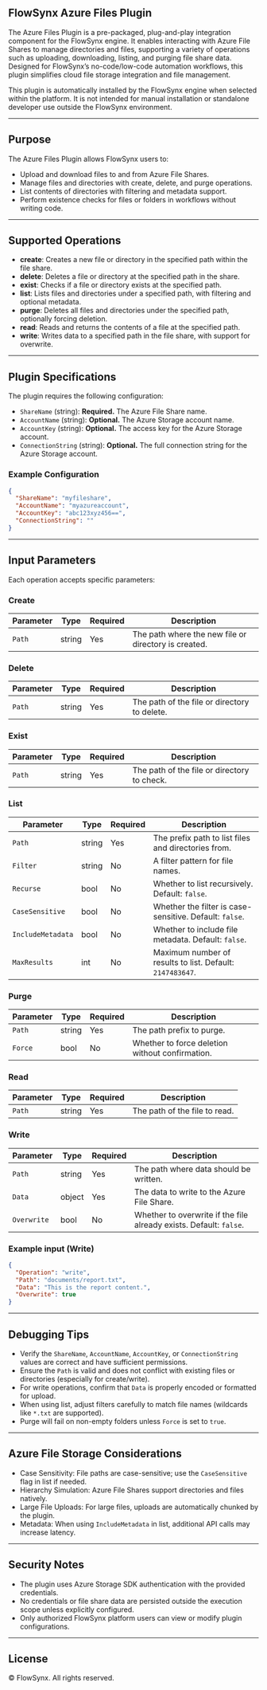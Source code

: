 ## FlowSynx Azure Files Plugin

The Azure Files Plugin is a pre-packaged, plug-and-play integration component for the FlowSynx engine. It enables interacting with Azure File Shares to manage directories and files, supporting a variety of operations such as uploading, downloading, listing, and purging file share data. Designed for FlowSynx’s no-code/low-code automation workflows, this plugin simplifies cloud file storage integration and file management.

This plugin is automatically installed by the FlowSynx engine when selected within the platform. It is not intended for manual installation or standalone developer use outside the FlowSynx environment.

---

## Purpose

The Azure Files Plugin allows FlowSynx users to:

- Upload and download files to and from Azure File Shares.
- Manage files and directories with create, delete, and purge operations.
- List contents of directories with filtering and metadata support.
- Perform existence checks for files or folders in workflows without writing code.

---

## Supported Operations

- **create**: Creates a new file or directory in the specified path within the file share.
- **delete**: Deletes a file or directory at the specified path in the share.
- **exist**: Checks if a file or directory exists at the specified path.
- **list**: Lists files and directories under a specified path, with filtering and optional metadata.
- **purge**: Deletes all files and directories under the specified path, optionally forcing deletion.
- **read**: Reads and returns the contents of a file at the specified path.
- **write**: Writes data to a specified path in the file share, with support for overwrite.

---

## Plugin Specifications

The plugin requires the following configuration:

- `ShareName` (string): **Required.** The Azure File Share name.
- `AccountName` (string): **Optional.** The Azure Storage account name.
- `AccountKey` (string): **Optional.** The access key for the Azure Storage account.
- `ConnectionString` (string): **Optional.** The full connection string for the Azure Storage account.

### Example Configuration

```json
{
  "ShareName": "myfileshare",
  "AccountName": "myazureaccount",
  "AccountKey": "abc123xyz456==",
  "ConnectionString": ""
}
```

---

## Input Parameters

Each operation accepts specific parameters:

### Create
| Parameter     | Type    | Required | Description                                  |
|---------------|---------|----------|----------------------------------------------|
| `Path`        | string  | Yes      | The path where the new file or directory is created.|

### Delete
| Parameter     | Type    | Required | Description                                  |
|---------------|---------|----------|----------------------------------------------|
| `Path`        | string  | Yes      | The path of the file or directory to delete.|

### Exist
| Parameter     | Type    | Required | Description                                  |
|---------------|---------|----------|----------------------------------------------|
| `Path`        | string  | Yes      | The path of the file or directory to check. |

### List
| Parameter         | Type    | Required | Description                                         |
|--------------------|---------|----------|-----------------------------------------------------|
| `Path`             | string  | Yes      | The prefix path to list files and directories from. |
| `Filter`           | string  | No       | A filter pattern for file names.                    |
| `Recurse`          | bool    | No       | Whether to list recursively. Default: `false`.      |
| `CaseSensitive`    | bool    | No       | Whether the filter is case-sensitive. Default: `false`. |
| `IncludeMetadata`  | bool    | No       | Whether to include file metadata. Default: `false`. |
| `MaxResults`       | int     | No       | Maximum number of results to list. Default: `2147483647`. |

### Purge
| Parameter     | Type    | Required | Description                                           |
|---------------|---------|----------|-------------------------------------------------------|
| `Path`        | string  | Yes      | The path prefix to purge.                             |
| `Force`       | bool    | No       | Whether to force deletion without confirmation.       |

### Read
| Parameter     | Type    | Required | Description                                  |
|---------------|---------|----------|----------------------------------------------|
| `Path`        | string  | Yes      | The path of the file to read.               |

### Write
| Parameter     | Type    | Required | Description                                                        |
|---------------|---------|----------|--------------------------------------------------------------------|
| `Path`        | string  | Yes      | The path where data should be written.                            |
| `Data`        | object  | Yes      | The data to write to the Azure File Share.                        |
| `Overwrite`   | bool    | No       | Whether to overwrite if the file already exists. Default: `false`. |

### Example input (Write)

```json
{
  "Operation": "write",
  "Path": "documents/report.txt",
  "Data": "This is the report content.",
  "Overwrite": true
}
```

---

## Debugging Tips

- Verify the `ShareName`, `AccountName`, `AccountKey`, or `ConnectionString` values are correct and have sufficient permissions.
- Ensure the `Path` is valid and does not conflict with existing files or directories (especially for create/write).
- For write operations, confirm that `Data` is properly encoded or formatted for upload.
- When using list, adjust filters carefully to match file names (wildcards like `*.txt` are supported).
- Purge will fail on non-empty folders unless `Force` is set to `true`.

---

## Azure File Storage Considerations

- Case Sensitivity: File paths are case-sensitive; use the `CaseSensitive` flag in list if needed.
- Hierarchy Simulation: Azure File Shares support directories and files natively.
- Large File Uploads: For large files, uploads are automatically chunked by the plugin.
- Metadata: When using `IncludeMetadata` in list, additional API calls may increase latency.

---

## Security Notes

- The plugin uses Azure Storage SDK authentication with the provided credentials.
- No credentials or file share data are persisted outside the execution scope unless explicitly configured.
- Only authorized FlowSynx platform users can view or modify plugin configurations.

---

## License

© FlowSynx. All rights reserved.